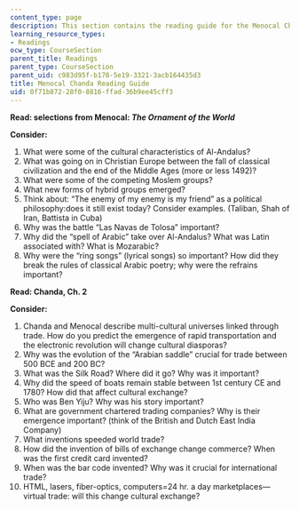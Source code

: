 ```yaml
---
content_type: page
description: This section contains the reading guide for the Menocal Chanda readings
learning_resource_types:
- Readings
ocw_type: CourseSection
parent_title: Readings
parent_type: CourseSection
parent_uid: c983d95f-b178-5e19-3321-3acb164435d3
title: Menocal Chanda Reading Guide
uid: 0f71b872-28f0-8816-ffad-36b9ee45cff3
---
```


**Read: selections from Menocal: _The Ornament of the World_**

**Consider:**

1.  What were some of the cultural characteristics of Al-Andalus?
2.  What was going on in Christian Europe between the fall of classical civilization and the end of the Middle Ages (more or less 1492)?
3.  What were some of the competing Moslem groups?
4.  What new forms of hybrid groups emerged?
5.  Think about: “The enemy of my enemy is my friend” as a political philosophy:does it still exist today? Consider examples. (Taliban, Shah of Iran, Battista in Cuba)
6.  Why was the battle “Las Navas de Tolosa” important?
7.  Why did the “spell of Arabic” take over Al-Andalus? What was Latin associated with? What is Mozarabic?
8.  Why were the “ring songs” (lyrical songs) so important? How did they break the rules of classical Arabic poetry; why were the refrains important?

**Read: Chanda, Ch. 2**

**Consider:**

1.  Chanda and Menocal describe multi-cultural universes linked through trade. How do you predict the emergence of rapid transportation and the electronic revolution will change cultural diasporas?
2.  Why was the evolution of the “Arabian saddle” crucial for trade between 500 BCE and 200 BC?
3.  What was the Silk Road? Where did it go? Why was it important?
4.  Why did the speed of boats remain stable between 1st century CE and 1780? How did that affect cultural exchange?
5.  Who was Ben Yiju? Why was his story important?
6.  What are government chartered trading companies? Why is their emergence important? (think of the British and Dutch East India Company)
7.  What inventions speeded world trade?
8.  How did the invention of bills of exchange change commerce? When was the first credit card invented?
9.  When was the bar code invented? Why was it crucial for international trade?
10.  HTML, lasers, fiber-optics, computers=24 hr. a day marketplaces—virtual trade: will this change cultural exchange?